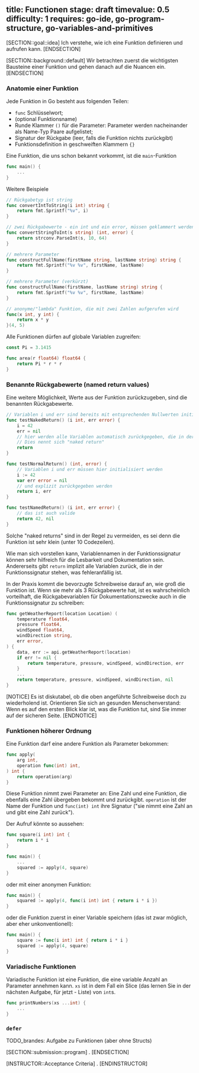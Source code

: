 title: Functionen
stage: draft
timevalue: 0.5
difficulty: 1
requires: go-ide, go-program-structure, go-variables-and-primitives
---

[SECTION::goal::idea]
Ich verstehe, wie ich eine Funktion definieren und aufrufen kann.
[ENDSECTION]

[SECTION::background::default]
Wir betrachten zuerst die wichtigsten Bausteine einer Funktion und gehen danach auf die Nuancen ein.
[ENDSECTION]

### Anatomie einer Funktion

Jede Funktion in Go besteht aus folgenden Teilen:

* `func` Schlüsselwort;
* (optional Funktionsname)
* Runde Klammer `()` für die Parameter: Parameter werden nacheinander als Name-Typ Paare aufgelistet;
* Signatur der Rückgabe (leer, falls die Funktion nichts zurückgibt)
* Funktionsdefinition in geschweiften Klammern `{}`

Eine Funktion, die uns schon bekannt vorkommt, ist die `main`-Funktion

```go
func main() {
    ...
}
```

Weitere Beispiele
```go
// Rückgabetyp ist string
func convertIntToString(i int) string {
    return fmt.Sprintf("%v", i)
}

// zwei Rückgabewerte - ein int und ein error, müssen geklammert werden
func convertStringToInt(s string) (int, error) {
    return strconv.ParseInt(s, 10, 64)
}

// mehrere Parameter
func constructFullName(firstName string, lastName string) string {
    return fmt.Sprintf("%v %v", firstName, lastName)
}

// mehrere Parameter (verkürzt)
func constructFullName(firstName, lastName string) string {
    return fmt.Sprintf("%v %v", firstName, lastName)
}

// anonyme/"lambda" Funktion, die mit zwei Zahlen aufgerufen wird
func(x int, y int) {
    return x * y
}(4, 5)

```

Alle Funktionen dürfen auf globale Variablen zugreifen:

```go
const Pi = 3.1415

func area(r float64) float64 {
    return Pi * r * r
}
```

### Benannte Rückgabewerte (named return values)
Eine weitere Möglichkeit, Werte aus der Funktion zurückzugeben, sind die benannten Rückgabewerte.
```go
// Variablen i und err sind bereits mit entsprechenden Nullwerten initialisiert
func testNakedReturn() (i int, err error) {
    i = 42
    err = nil
    // hier werden alle Variablen automatisch zurückgegeben, die in der Funktionssignatur initialisiert wurden.
    // Dies nennt sich "naked return"
    return
}

func testNormalReturn() (int, error) {
    // Variablen i und err müssen hier initialisiert werden
    i := 42
    var err error = nil
    // und explizit zurückgegeben werden
    return i, err
}

func testNamedReturn() (i int, err error) {
    // das ist auch valide 
    return 42, nil
}
```

Solche "naked returns" sind in der Regel zu vermeiden, es sei denn die Funktion ist sehr klein (unter 10 Codezeilen).

Wie man sich vorstellen kann, Variablennamen in der Funktionssignatur können sehr hilfreich für die Lesbarkeit und Dokumentation sein.
Andererseits gibt `return` implizit alle Variablen zurück, die in der Funktionssignatur stehen, was fehleranfällig ist.

In der Praxis kommt die bevorzugte Schreibweise darauf an, wie groß die Funktion ist. Wenn sie mehr als 3 Rückgabewerte hat, ist
es wahrscheinlich vorteilhaft, die Rückgabevariablen für Dokumentationszwecke auch in die Funktionssignatur zu schreiben:

```go
func getWeatherReport(location Location) (
    temperature float64, 
    pressure float64, 
    windSpeed float64, 
    windDirection string,
    err error,
) {
    data, err := api.getWeatherReport(location)
    if err != nil {
        return temperature, pressure, windSpeed, windDirection, err        
    }
    ...
    return temperature, pressure, windSpeed, windDirection, nil
}
```

[NOTICE]
Es ist diskutabel, ob die oben angeführte Schreibweise doch zu wiederholend ist. Orientieren Sie sich an gesunden Menschenverstand: 
Wenn es auf den ersten Blick klar ist, was die Funktion tut, sind Sie immer auf der sicheren Seite.
[ENDNOTICE]

### Funktionen höherer Ordnung

Eine Funktion darf eine andere Funktion als Parameter bekommen:

```go
func apply(
    arg int, 
    operation func(int) int,
) int {
    return operation(arg)
}
```

Diese Funktion nimmt zwei Parameter an: Eine Zahl und eine Funktion, die ebenfalls eine Zahl übergeben bekommt und zurückgibt.
`operation` ist der Name der Funktion und `func(int) int` ihre Signatur ("sie nimmt eine Zahl an und gibt eine Zahl zurück").

Der Aufruf könnte so aussehen:
```go
func square(i int) int {
    return i * i
}

func main() {
    ...
    squared := apply(4, square)
}
```

oder mit einer anonymen Funktion:
```go
func main() {
    squared := apply(4, func(i int) int { return i * i })
}
```

oder die Funktion zuerst in einer Variable speichern (das ist zwar möglich, aber eher unkonventionell):
```go
func main() {
    square := func(i int) int { return i * i }
    squared := apply(4, square)
}
```

### Variadische Funktionen

Variadische Funktion ist eine Funktion, die eine variable Anzahl an Parameter annehmen kann. 
`xs` ist in dem Fall ein Slice (das lernen Sie in der nächsten Aufgabe, für jetzt - Liste) von `int`s.

```go
func printNumbers(xs ...int) {
    ...
}
```

### `defer`

TODO_brandes: Aufgabe zu Funktionen (aber ohne Structs)

[SECTION::submission::program]
.
[ENDSECTION]

[INSTRUCTOR::Acceptance Criteria]
.
[ENDINSTRUCTOR]
